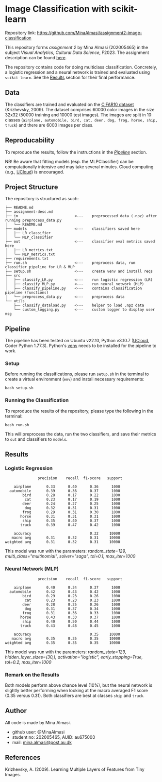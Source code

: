 # Image Classification with scikit-learn
Repository link: https://github.com/MinaAlmasi/assignment2-image-classification

This repository forms *assignment 2* by Mina Almasi (202005465) in the subject *Visual Analytics*, *Cultural Data Science*, F2023. The assignment description can be found [here](https://github.com/MinaAlmasi/assignment2-image-classification/blob/master/assignment-desc.md). 

The repository contains code for doing multiclass classification. Concretely, a logistic regression and a neural network  is trained and evaluated using ```scikit-learn```. See the [Results](https://github.com/MinaAlmasi/assignment2-image-classification/tree/master#results) section for their final performance.

## Data 
The classifiers are trained and evaluated on the [CIFAR10 dataset](https://www.cs.toronto.edu/~kriz/cifar.html) (Krizhevsky, 2009). The dataset comprises 60000 color images in the size 32x32 (50000 training and 10000 test images). The images are split in 10 classes (```airplane, automobile, bird, cat, deer, dog, frog, horse, ship, truck```) and there are 6000 images per class. 

## Reproducability 
To reproduce the results, follow the instructions in the [*Pipeline*](https://github.com/MinaAlmasi/assignment2-image-classification/tree/master#pipeline) section. 

NB! Be aware that fitting models (esp. the MLPClassifier) can be computationally intensive and may take several minutes. Cloud computing (e.g., [UCloud](https://cloud.sdu.dk/)) is encouraged.

## Project Structure 
The repository is structured as such: 
```
├── README.md
├── assignment-desc.md
├── in                          <---    preprocessed data (.npz) after running preprocess_data.py
│   └── README.md                      
├── models                      <---    classifiers saved here 
│   ├── LR_classifier
│   └── MLP_classifier
├── out                         <---    classifier eval metrics saved here  
│   ├── LR_metrics.txt
│   └── MLP_metrics.txt
├── requirements.txt
├── run.sh                      <---    preprocess data, run classifier pipeline for LR & MLP 
├── setup.sh                    <---    create venv and install reqs 
├── src
│   ├── classify_LR.py          <---    run logistic regression (LR)
│   ├── classify_MLP.py         <---    run neural network (MLP)
│   ├── classify_pipeline.py    <---    contains classification pipeline (functions)
│   └── preprocess_data.py      <---    preprocess data
└── utils
    ├── classify_dataload.py    <---    helper to load .npz data
    └── custom_logging.py       <---    custom logger to display user msg 
```

## Pipeline
The pipeline has been tested on Ubuntu v22.10, Python v3.10.7 ([UCloud](https://cloud.sdu.dk/), Coder Python 1.77.3). 
Python's [venv](https://docs.python.org/3/library/venv.html) needs to be installed for the pipeline to work.

### Setup
Before running the classifications, please run ```setup.sh``` in the terminal to create a virtual environment (```env```) and install necessary requirements: 
```
bash setup.sh
```

### Running the Classification
To reproduce the results of the repository, please type the following in the terminal: 
```
bash run.sh
```
This will preprocess the data, run the two classifiers, and save their metrics to ```out``` and classifiers to ```models```. 

## Results

### Logistic Regression
```
               precision    recall  f1-score   support

    airplane       0.33      0.40      0.36      1000
  automobile       0.39      0.36      0.37      1000
        bird       0.28      0.17      0.22      1000
         cat       0.23      0.17      0.19      1000
        deer       0.24      0.27      0.25      1000
         dog       0.32      0.31      0.31      1000
        frog       0.29      0.31      0.30      1000
       horse       0.31      0.31      0.31      1000
        ship       0.35      0.40      0.37      1000
       truck       0.39      0.47      0.42      1000

    accuracy                           0.32     10000
   macro avg       0.31      0.32      0.31     10000
weighted avg       0.31      0.32      0.31     10000
```
This model was run with the parameters: *random_state=129, multi_class="multinomial", solver="saga", tol=0.1, max_iter=1000*

### Neural Network (MLP)
```
               precision    recall  f1-score   support

    airplane       0.40      0.34      0.37      1000
  automobile       0.42      0.43      0.42      1000
        bird       0.29      0.23      0.26      1000
         cat       0.23      0.23      0.23      1000
        deer       0.28      0.25      0.26      1000
         dog       0.31      0.37      0.34      1000
        frog       0.31      0.36      0.33      1000
       horse       0.43      0.33      0.37      1000
        ship       0.40      0.50      0.44      1000
       truck       0.43      0.48      0.45      1000

    accuracy                           0.35     10000
   macro avg       0.35      0.35      0.35     10000
weighted avg       0.35      0.35      0.35     10000
```
This model was run with the parameters: *random_state=129, hidden_layer_sizes=(30,), activation="logistic", early_stopping=True, tol=0.2, max_iter=1000*

### Remark on the Results
Both models perform above chance level (10%), but the neural network is slightly better performing when looking at the macro averaged F1 score (0.35 versus 0.31). Both classifiers are best at classes   ```ship``` and ```truck```. 

## Author
All code is made by Mina Almasi.
- github user: @MinaAlmasi
- student no: 202005465, AUID: au675000
- mail: mina.almasi@post.au.dk 

## References
Krizhevsky, A. (2009). Learning Multiple Layers of Features from Tiny Images.